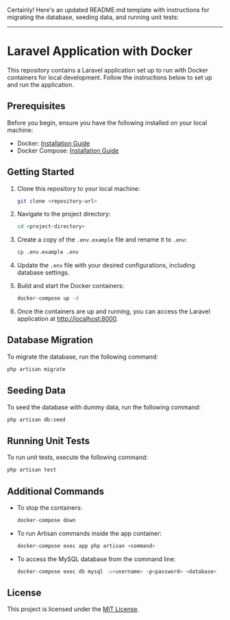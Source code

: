 Certainly! Here's an updated README.md template with instructions for migrating the database, seeding data, and running unit tests:

---

# Laravel Application with Docker

This repository contains a Laravel application set up to run with Docker containers for local development. Follow the instructions below to set up and run the application.

## Prerequisites

Before you begin, ensure you have the following installed on your local machine:

- Docker: [Installation Guide](https://docs.docker.com/get-docker/)
- Docker Compose: [Installation Guide](https://docs.docker.com/compose/install/)

## Getting Started

1. Clone this repository to your local machine:

    ```bash
    git clone <repository-url>
    ```

2. Navigate to the project directory:

    ```bash
    cd <project-directory>
    ```

3. Create a copy of the `.env.example` file and rename it to `.env`:

    ```bash
    cp .env.example .env
    ```

4. Update the `.env` file with your desired configurations, including database settings.

5. Build and start the Docker containers:

    ```bash
    docker-compose up -d
    ```

6. Once the containers are up and running, you can access the Laravel application at [http://localhost:8000](http://localhost:8000).

## Database Migration

To migrate the database, run the following command:

```bash
php artisan migrate
```

## Seeding Data

To seed the database with dummy data, run the following command:

```bash
php artisan db:seed
```

## Running Unit Tests

To run unit tests, execute the following command:

```bash
php artisan test
```

## Additional Commands

- To stop the containers:

    ```bash
    docker-compose down
    ```

- To run Artisan commands inside the app container:

    ```bash
    docker-compose exec app php artisan <command>
    ```

- To access the MySQL database from the command line:

    ```bash
    docker-compose exec db mysql -u<username> -p<password> <database>
    ```

## License

This project is licensed under the [MIT License](LICENSE).
